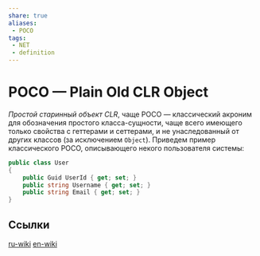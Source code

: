 ```yaml
---
share: true
aliases:
 - POCO
tags:
 - NET
 - definition
---
```

# POCO — Plain Old CLR Object
*Простой старинный объект CLR*, чаще POCO — классический акроним для обозначения простого класса-сущности, чаще всего имеющего только свойства с геттерами и сеттерами, и не унаследованный от других классов (за исключением `Object`).
Приведем пример классического POCO, описывающего некого пользователя системы:
```csharp
public class User
{
	public Guid UserId { get; set; }
	public string Username { get; set; }
	public string Email { get; set; }
}
```


## Ссылки
[ru-wiki](https://ru.wikipedia.org/wiki/Plain_old_CLR_object)
[en-wiki](https://en.wikipedia.org/wiki/Plain_old_CLR_object)

